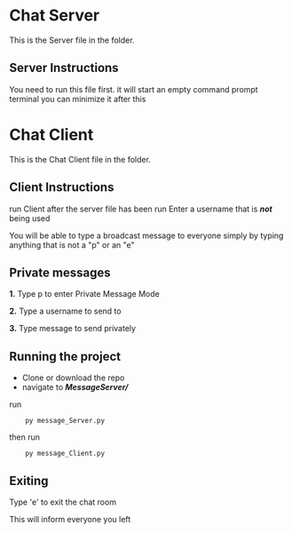 # Chat Server
This is the Server file in the folder.   

## Server Instructions
You need to run this file first.
it will start an empty command prompt terminal
you can minimize it after this

# Chat Client
This is the Chat Client file in the folder.

## Client Instructions
run Client after the server file has been run
Enter a username that is **_not_** being used

You will be able to type a broadcast message to everyone simply by typing anything that is not a "p" or an "e"

## Private messages
**1.** Type p to enter Private Message Mode

**2.** Type a username to send to

**3.** Type message to send privately

## Running the project
- Clone or download the repo
- navigate to **_MessageServer/_**

run 
        
        py message_Server.py
then run

        py message_Client.py
     

## Exiting
Type 'e' to exit the chat room

This will inform everyone you left

